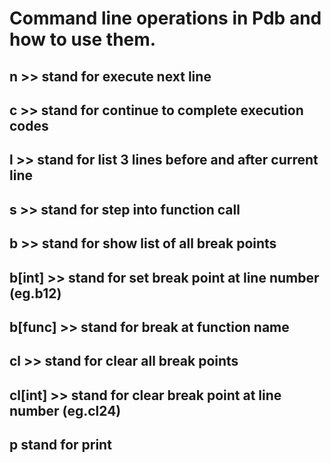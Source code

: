 # Command line operations in Pdb and how to use them.

## n >> stand for execute next line
## c >> stand for continue to complete execution codes
## l >> stand for list 3 lines before and after current line
## s >> stand for step into function call
## b >> stand for show list of all break points
## b[int] >> stand for set break point at line number (eg.b12)
## b[func] >> stand for break at function name
## cl >> stand for clear all break points
## cl[int] >> stand for clear break point at line number (eg.cl24)
## p stand for print 